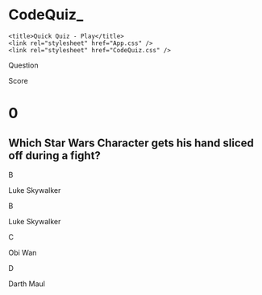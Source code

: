 # CodeQuiz_<!DOCTYPE html>
  <html lang="en"><head><meta http-equiv="Content-Type" content="text/html; charset=UTF-8">
  <head>
    <meta charset="UTF-8" />
    <meta name="viewport" content="width=device-width, initial-scale=1.0" />
    <meta http-equiv="X-UA-Compatible" content="ie=edge" />
    
    <title>Quick Quiz - Play</title>
    <link rel="stylesheet" href="App.css" />
    <link rel="stylesheet" href="CodeQuiz.css" />
  </head>
  <body>
    <div class="container">
      <div id="game" class="justify-center flex-column">
        <div id="hud">
          <div id="hud-item">
            <p id="progressText" class="hud-prefix">
              Question
            </p>
            <div id="progressBar">
              <div id="progressBarFull"></div>
            </div>
          </div>
          <div id="hud-item">
            <p class="hud-prefix">
              Score
            </p>
            <h1 class="hud-main-text" id="score">
              0
            </h1>
          </div>
        </div>
        <h2 id="question">Which Star Wars Character gets his hand sliced off during a fight?</h2>
        <div class="choice-container">
          <p class="choice-prefix">B</p>
          <p class="choice-text" data-number="1">Luke Skywalker</p>
        </div>
        <div class="choice-container">
          <p class="choice-prefix">B</p>
          <p class="choice-text" data-number="2">Luke Skywalker</p>
        </div>
        <div class="choice-container">
          <p class="choice-prefix">C</p>
          <p class="choice-text" data-number="3">Obi Wan</p>
        </div>
        <div class="choice-container">
          <p class="choice-prefix">D</p>
          <p class="choice-text" data-number="4">Darth Maul</p>
        </div>
      </div>
    </div>
    <script src="End.js"></script>
    <script src="CodeQuiz.js"></script>
  </body>
</html>
